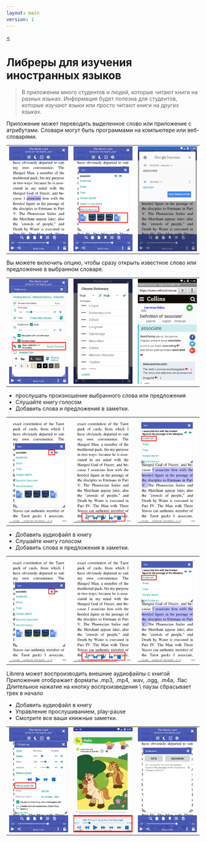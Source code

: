 ```yaml
---
layout: main
version: 1
---
```

[<](/wiki/faq)

# Либреры для изучения иностранных языков

> В приложении много студентов и людей, которые читают книги на разных языках.
Информация будет полезна для студентов, которые изучают языки или просто читают книги на других языках.

Приложение может переводить выделенное слово или приложение с атрибутами.
Словари могут быть программами на компьютере или веб-словарями.

||||
|-|-|-|
|![](1.png)|![](2.png)|![](3.png)|


Вы можете включить опцию, чтобы сразу открыть известное слово или предложение в выбранном словаре.

||||
|-|-|-|
|![](4.png)|![](5.png)|![](6.png)|


* прослушать произношение выбранного слова или предложения
* Слушайте книгу голосом
* Добавить слова и предложения в заметки.

||||
|-|-|-|
|![](7.png)|![](8.png)|![](9.png)|


* Добавить аудиофайл в книгу
* Слушайте книгу голосом
* Добавить слова и предложения в заметки.

||||
|-|-|-|
|![](7.png)|![](8.png)|![](9.png)|


Librera может воспроизводить внешние аудиофайлы с книгой
Приложение отображает форматы .mp3, .mp4, .wav, .ogg, .m4a, .flac
Длительное нажатие на кнопку воспроизведения \ паузы сбрасывает трек в начало

* Добавить аудиофайл в книгу
* Управление прослушиванием, play-pause
* Смотрите все ваши книжные заметки.

||||
|-|-|-|
|![](10.png)|![](11.png)|![](12.png)|
